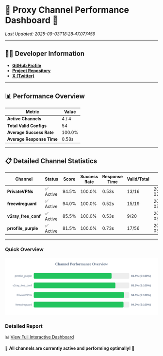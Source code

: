 # 🌟 Proxy Channel Performance Dashboard 🌟

_Last Updated: 2025-09-03T18:28:47.077459_

---

## 👩‍💻 Developer Information

- **[GitHub Profile](https://github.com/4n0nymou3)**  
- **[Project Repository](https://github.com/4n0nymou3/multi-proxy-config-fetcher)**  
- **[X (Twitter)](https://x.com/4n0nymou3)**  

---

## 📊 Performance Overview

| Metric                | Value       |
|-----------------------|-------------|
| **Active Channels**   | 4 / 4       |
| **Total Valid Configs** | 54          |
| **Average Success Rate** | 100.0%      |
| **Average Response Time** | 0.58s       |

---

## 📋 Detailed Channel Statistics

| Channel          | Status     | Score  | Success Rate | Response Time | Valid/Total | Last Success               |
|------------------|------------|--------|--------------|---------------|-------------|----------------------------|
| **PrivateVPNs**  | ✅ Active  | 94.5%  | 100.0% | 0.53s         | 13/16       | 2025-09-03T18:28:46.523442 |
| **freewireguard**  | ✅ Active  | 94.0%  | 100.0% | 0.52s         | 15/19       | 2025-09-03T18:28:47.075441 |
| **v2ray_free_conf**  | ✅ Active  | 85.5%  | 100.0% | 0.53s         | 9/20       | 2025-09-03T18:28:45.953347 |
| **prrofile_purple**  | ✅ Active  | 81.5%  | 100.0% | 0.73s         | 17/56       | 2025-09-03T18:28:45.367255 |

---

### Quick Overview
<div align="center">
  <a href="https://raw.githubusercontent.com/nullluser/NullRepo/refs/heads/main/assets/channel_stats_chart.svg">
    <img src="https://raw.githubusercontent.com/nullluser/NullRepo/refs/heads/main/assets/channel_stats_chart.svg" alt="Source Performance Statistics" width="800">
  </a>
</div>

### Detailed Report
📊 [View Full Interactive Dashboard](https://htmlpreview.github.io/?https://github.com/nullluser/NullRepo/blob/main/assets/performance_report.html)

🎉 **All channels are currently active and performing optimally!** 🎉
